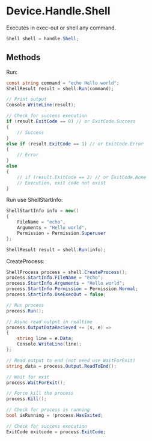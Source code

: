 # Device.Handle.Shell
Executes in exec-out or shell any command.
``` csharp
Shell shell = handle.Shell;
```
## Methods
Run:
``` csharp
const string command = "echo Hello world";
ShellResult result = shell.Run(command);
```
``` csharp
// Print output
Console.WriteLine(result);
```
``` csharp
// Check for success execution
if (result.ExitCode == 0) // or ExitCode.Success
{
	// Success
}
else if (result.ExitCode == 1) // or ExitCode.Error
{
	// Error
}
else
{
	// if (result.ExitCode == 2) // or ExitCode.None 
	// Execution, exit code not exist
}
```
Run use ShellStartInfo:
``` csharp
ShellStartInfo info = new()
{ 
    FileName = "echo",
    Arguments = "Hello world",
    Permission = Permission.Superuser
};

ShellResult result = shell.Run(info);
```
CreateProcess:
``` csharp
ShellProcess process = shell.CreateProcess();
process.StartInfo.FileName = "echo";
process.StartInfo.Arguments = "Hello world";
process.StartInfo.Permission = Permission.Normal;
process.StartInfo.UseExecOut = false;
```
``` csharp
// Run process
process.Run();
```
``` csharp
// Async read output in realtime
process.OutputDataRecieved += (s, e) =>
{
    string line = e.Data;
    Console.WriteLine(line);
};
```
``` csharp
// Read output to end (not need use WaitForExit)
string data = process.Output.ReadToEnd();
```
``` csharp
// Wait for exit
process.WaitForExit();
```
``` csharp
// Force kill the process
process.Kill();
```
``` csharp
// Check for process is running
bool isRunning = !process.HasExited;
```
``` csharp
// Check for success execution
ExitCode exitcode = process.ExitCode;
```
